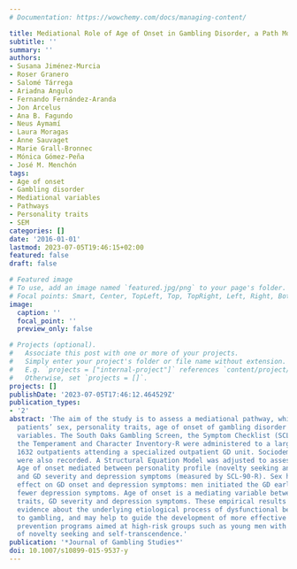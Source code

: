 ```yaml
---
# Documentation: https://wowchemy.com/docs/managing-content/

title: Mediational Role of Age of Onset in Gambling Disorder, a Path Modeling Analysis
subtitle: ''
summary: ''
authors:
- Susana Jiménez-Murcia
- Roser Granero
- Salomé Tárrega
- Ariadna Angulo
- Fernando Fernández-Aranda
- Jon Arcelus
- Ana B. Fagundo
- Neus Aymamí
- Laura Moragas
- Anne Sauvaget
- Marie Grall-Bronnec
- Mónica Gómez-Peña
- José M. Menchón
tags:
- Age of onset
- Gambling disorder
- Mediational variables
- Pathways
- Personality traits
- SEM
categories: []
date: '2016-01-01'
lastmod: 2023-07-05T19:46:15+02:00
featured: false
draft: false

# Featured image
# To use, add an image named `featured.jpg/png` to your page's folder.
# Focal points: Smart, Center, TopLeft, Top, TopRight, Left, Right, BottomLeft, Bottom, BottomRight.
image:
  caption: ''
  focal_point: ''
  preview_only: false

# Projects (optional).
#   Associate this post with one or more of your projects.
#   Simply enter your project's folder or file name without extension.
#   E.g. `projects = ["internal-project"]` references `content/project/deep-learning/index.md`.
#   Otherwise, set `projects = []`.
projects: []
publishDate: '2023-07-05T17:46:12.464529Z'
publication_types:
- '2'
abstract: 'The aim of the study is to assess a mediational pathway, which includes
  patients’ sex, personality traits, age of onset of gambling disorder (GD) and gambling-related
  variables. The South Oaks Gambling Screen, the Symptom Checklist (SCL-90-R) and
  the Temperament and Character Inventory-R were administered to a large sample of
  1632 outpatients attending a specialized outpatient GD unit. Sociodemographic variables
  were also recorded. A Structural Equation Model was adjusted to assess the pathway.
  Age of onset mediated between personality profile (novelty seeking and self-transcendence)
  and GD severity and depression symptoms (measured by SCL-90-R). Sex had a direct
  effect on GD onset and depression symptoms: men initiated the GD earlier and reported
  fewer depression symptoms. Age of onset is a mediating variable between sex, personality
  traits, GD severity and depression symptoms. These empirical results provide new
  evidence about the underlying etiological process of dysfunctional behaviors related
  to gambling, and may help to guide the development of more effective treatment and
  prevention programs aimed at high-risk groups such as young men with high levels
  of novelty seeking and self-transcendence.'
publication: '*Journal of Gambling Studies*'
doi: 10.1007/s10899-015-9537-y
---
```

